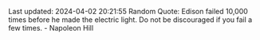 Last updated: 2024-04-02 20:21:55
Random Quote: Edison failed 10,000 times before he made the electric light. Do not be discouraged if you fail a few times. - Napoleon Hill